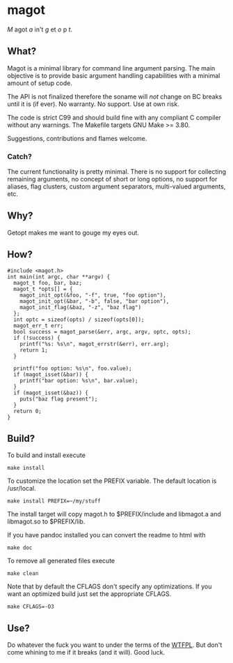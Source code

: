 # magot

*M* agot *a* in't *g* et *o* p *t*.

## What?

Magot is a minimal library for command line argument parsing. The main
objective is to provide basic argument handling capabilities with a
minimal amount of setup code.

The API is not finalized therefore the soname will _not_ change on BC
breaks until it is (if ever). No warranty. No support. Use at own
risk.

The code is strict C99 and should build fine with any compliant C
compiler without any warnings. The Makefile targets GNU Make >= 3.80.

Suggestions, contributions and flames welcome.

### Catch?

The current functionality is pretty minimal. There is no support for
collecting remaining arguments, no concept of short or long options,
no support for aliases, flag clusters, custom argument separators,
multi-valued arguments, etc.

## Why?

Getopt makes me want to gouge my eyes out.

## How?

    #include <magot.h>
    int main(int argc, char **argv) {
      magot_t foo, bar, baz;
      magot_t *opts[] = {
        magot_init_opt(&foo, "-f", true, "foo option"),
        magot_init_opt(&bar, "-b", false, "bar option"),
        magot_init_flag(&baz, "-z", "baz flag")
      };
      int optc = sizeof(opts) / sizeof(opts[0]);
      magot_err_t err;
      bool success = magot_parse(&err, argc, argv, optc, opts);
      if (!success) {
        printf("%s: %s\n", magot_errstr(&err), err.arg);
        return 1;
      }

      printf("foo option: %s\n", foo.value);
      if (magot_isset(&bar)) {
        printf("bar option: %s\n", bar.value);
      }
      if (magot_isset(&baz)) {
        puts("baz flag present");
      }
      return 0;
    }


## Build?

To build and install execute

    make install

To customize the location set the PREFIX variable. The default
location is /usr/local.

    make install PREFIX=~/my/stuff

The install target will copy magot.h to $PREFIX/include and libmagot.a
and libmagot.so to $PREFIX/lib.

If you have pandoc installed you can convert the readme to html with

    make doc

To remove all generated files execute

    make clean

Note that by default the CFLAGS don't specify any optimizations. If you want an optimized build just set the appropriate CFLAGS.

    make CFLAGS=-O3


## Use?

Do whatever the fuck you want to under the terms of the
[WTFPL][1]. But don't come whining to me if it breaks (and it
will). Good luck.

[1]: http://www.wtfpl.net/
